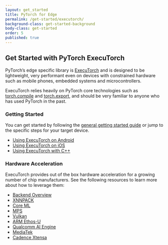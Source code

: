 ```yaml
---
layout: get_started
title: PyTorch for Edge
permalink: /get-started/executorch/
background-class: get-started-background
body-class: get-started
order: 5
published: true
---
```


## Get Started with PyTorch ExecuTorch

PyTorch’s edge specific library is [ExecuTorch](https://github.com/pytorch/executorch/) and is designed to be lightweight, very performant even on devices with constrained hardware such as mobile phones, embedded systems and microcontrollers.

ExecuTorch relies heavily on PyTorch core technologies such as [torch.compile](https://pytorch.org/docs/stable/torch.compiler.html) and [torch.export](https://pytorch.org/docs/stable/export.html), and should be very familiar to anyone who has used PyTorch in the past.

### Getting Started
You can get started by following the [general getting started guide](https://pytorch.org/executorch/stable/getting-started.html#) or jump to the specific steps for your target device.

* [Using ExecuTorch on Android](https://pytorch.org/executorch/stable/using-executorch-android.html)
* [Using ExecuTorch on iOS](https://pytorch.org/executorch/stable/using-executorch-ios.html)
* [Using ExecuTorch with C++](https://pytorch.org/executorch/stable/using-executorch-cpp.html)

### Hardware Acceleration
ExecuTorch provides out of the box hardware acceleration for a growing number of chip manufacturers. See the following resources to learn more about how to leverage them:

* [Backend Overview](https://pytorch.org/executorch/stable/backends-overview.html)
* [XNNPACK](https://pytorch.org/executorch/stable/backends-xnnpack.html)
* [Core ML](https://pytorch.org/executorch/stable/backends-coreml.html)
* [MPS](https://pytorch.org/executorch/stable/backends-mps.html)
* [Vulkan](https://pytorch.org/executorch/stable/backends-vulkan.html)
* [ARM Ethos-U](https://pytorch.org/executorch/stable/backends-arm-ethos-u.html)
* [Qualcomm AI Engine](https://pytorch.org/executorch/stable/backends-qualcomm.html)
* [MediaTek](https://pytorch.org/executorch/stable/backends-mediatek.html)
* [Cadence Xtensa](https://pytorch.org/executorch/stable/backends-cadence.html)


<script page-id="mobile" src="{{ site.baseurl }}/assets/menu-tab-selection.js"></script>
<script src="{{ site.baseurl }}/assets/get-started-sidebar.js"></script>
